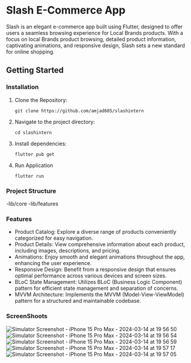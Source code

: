 # Slash E-Commerce App

Slash is an elegant e-commerce app built using Flutter, designed to offer users a seamless browsing experience for Local Brands products. With a focus on local Brands product browsing, detailed product information, captivating animations, and responsive design, Slash sets a new standard for online shopping.

## Getting Started

### Installation
1. Clone the Repository:
   ```
   git clone https://github.com/amjad605/slashintern
   ```
2. Navigate to the project directory:
    ```
   cd slashintern
   ```
3. Install dependencies:
   ```
   flutter pub get 
   ```
4. Run Application
     ```
   flutter run  
   ```
### Project Structure 
 -lib/core
 -lib/features

 ### Features
 - Product Catalog: Explore a diverse range of products conveniently categorized for easy navigation.
 - Product Details: View comprehensive information about each product, including images, descriptions, and pricing.
 - Animations: Enjoy smooth and elegant animations throughout the app, enhancing the user experience.
 - Responsive Design: Benefit from a responsive design that ensures optimal performance across various devices and screen sizes.
 - BLoC State Management: Utilizes BLoC (Business Logic Component) pattern for efficient state management and separation of concerns.
 - MVVM Architecture: Implements the MVVM (Model-View-ViewModel) pattern for a structured and maintainable codebase.

  ### ScreenShoots
  ![Simulator Screenshot - iPhone 15 Pro Max - 2024-03-14 at 19 56 50](https://github.com/amjad605/slashintern/assets/101697928/933e24d1-125b-4369-8896-473fecb882e9)
  ![Simulator Screenshot - iPhone 15 Pro Max - 2024-03-14 at 19 56 54](https://github.com/amjad605/slashintern/assets/101697928/f92fab91-946c-4d6a-8b8e-d0981e4a2489)
  ![Simulator Screenshot - iPhone 15 Pro Max - 2024-03-14 at 19 56 59](https://github.com/amjad605/slashintern/assets/101697928/37ee8e49-afc7-43b7-ba47-287ef4cf02f3)
![Simulator Screenshot - iPhone 15 Pro Max - 2024-03-14 at 19 57 17](https://github.com/amjad605/slashintern/assets/101697928/66ffe254-7a49-414c-9539-216263bbb7bc)
![Simulator Screenshot - iPhone 15 Pro Max - 2024-03-14 at 19 57 05](https://github.com/amjad605/slashintern/assets/101697928/a80a2ea2-54f8-4741-8326-de2555114ad3)

